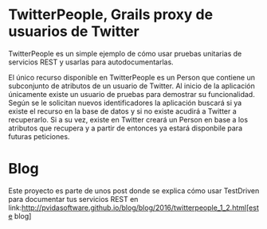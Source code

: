 # TwitterPeople, Grails proxy de usuarios de Twitter

TwitterPeople es un simple ejemplo de cómo usar pruebas unitarias de servicios
REST y usarlas para autodocumentarlas.

El único recurso disponible en TwitterPeople es un Person que contiene
un subconjunto de atributos de un usuario de Twitter. Al inicio de la aplicación
únicamente existe un usuario de pruebas para demostrar su funcionalidad. Según se
le solicitan nuevos identificadores la aplicación buscará si ya existe el recurso
en la base de datos y si no existe acudirá a Twitter a recuperarlo. Si a su vez, existe en
Twitter creará un Person en base a los atributos que recupera y a partir de entonces
ya estará disponbile para futuras peticiones.


# Blog

Este proyecto es parte de unos post donde se explica cómo usar TestDriven para documentar 
tus servicios REST en link:http://pvidasoftware.github.io/blog/blog/2016/twitterpeople_1_2.html[este blog]



